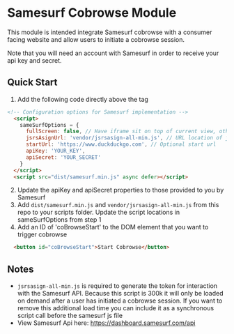 # Samesurf Cobrowse Module
This module is intended integrate Samesurf cobrowse with a consumer facing website and allow users to initiate a cobrowse session.

Note that you will need an account with Samesurf in order to receive your api key and secret.

## Quick Start

1. Add the following code directly above the </body> tag
```html
<!-- Configuration options for Samesurf implementation -->
  <script>
    sameSurfOptions = {
      fullScreen: false, // Have iframe sit on top of current view, otherwise will redirect user
      jsrsAsignUrl: 'vendor/jsrsasign-all-min.js', // URL location of jsrsasign-all-min.js
      startUrl: 'https://www.duckduckgo.com', // Optional start url
      apiKey: 'YOUR_KEY',
      apiSecret: 'YOUR_SECRET'
    }
  </script>
  <script src="dist/samesurf.min.js" async defer></script>
```
2. Update the apiKey and apiSecret properties to those provided to you by Samesurf
3. Add `dist/samesurf.min.js` and `vendor/jsrsasign-all-min.js` from this repo to your scripts folder. Update the script locations in sameSurfOptions from step 1
4. Add an ID of 'coBrowseStart' to the DOM element that you want to trigger cobrowse
```html
  <button id="coBrowseStart">Start Cobrowse</button>
```

## Notes
- `jsrsasign-all-min.js` is required to generate the token for interaction with the Samesurf API. Because this script is 300k it will only be loaded on demand after a user has initiated a cobrowse session. If you want to remove this additional load time you can include it as a synchronous script call before the samesurf js file
- View Samesurf Api here: https://dashboard.samesurf.com/api
